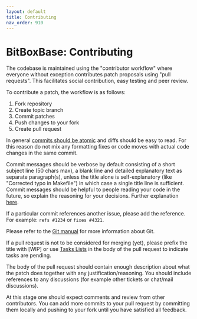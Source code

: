 ```yaml
---
layout: default
title: Contributing
nav_order: 910
---
```

# BitBoxBase: Contributing

The codebase is maintained using the "contributor workflow" where everyone without exception contributes patch proposals using "pull requests".
This facilitates social contribution, easy testing and peer review.

To contribute a patch, the workflow is as follows:

  1. Fork repository
  1. Create topic branch
  1. Commit patches
  1. Push changes to your fork
  1. Create pull request

In general [commits should be atomic](https://en.wikipedia.org/wiki/Atomic_commit#Atomic_commit_convention) and diffs should be easy to read.
For this reason do not mix any formatting fixes or code moves with actual code changes in the same commit.

Commit messages should be verbose by default consisting of a short subject line (50 chars max), a blank line and detailed explanatory text as separate
paragraph(s), unless the title alone is self-explanatory (like "Corrected typo in Makefile") in which case a single title line is sufficient.
Commit messages should be helpful to people reading your code in the future, so explain the reasoning for your decisions.
Further explanation [here](http://chris.beams.io/posts/git-commit/).

If a particular commit references another issue, please add the reference. For example: `refs #1234` or `fixes #4321`.

Please refer to the [Git manual](https://git-scm.com/doc) for more information about Git.

If a pull request is not to be considered for merging (yet), please prefix the title with [WIP] or use [Tasks Lists](https://help.github.com/articles/basic-writing-and-formatting-syntax/#task-lists) in the body of the pull request to indicate tasks are pending.

The body of the pull request should contain enough description about what the patch does together with any justification/reasoning.
You should include references to any discussions (for example other tickets or chat/mail discussions).

At this stage one should expect comments and review from other contributors.
You can add more commits to your pull request by committing them locally and pushing to your fork until you have satisfied all feedback.
